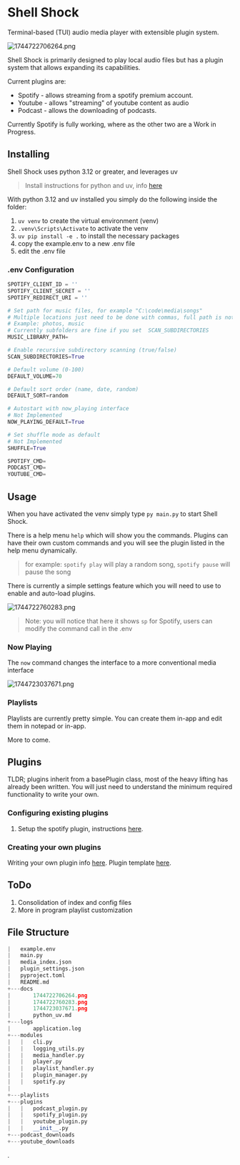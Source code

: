 # Shell Shock

Terminal-based (TUI) audio media player with extensible plugin system.

![1744722706264.png](./docs/1744722706264.png)

Shell Shock is primarily designed to play local audio files but has a plugin system that allows expanding its capabilities.

Current plugins are:

- Spotify - allows streaming from a spotify premium account.
- Youtube - allows "streaming" of youtube content as audio
- Podcast - allows the downloading of podcasts.

Currently Spotify is fully working, where as the other two are a Work in Progress.

## Installing

Shell Shock uses python 3.12 or greater, and leverages uv

> Install instructions for python and uv, info [here](./docs/python_uv.md)

With python 3.12 and uv installed you simply do the following inside the folder:

1) `uv venv` to create the virtual environment (venv)
2) `.venv\Scripts\Activate` to activate the venv
3) `uv pip install -e .` to install the necessary packages
4) copy the example.env to a new .env file
5) edit the .env file

### .env Configuration

```python
SPOTIFY_CLIENT_ID = ''
SPOTIFY_CLIENT_SECRET = ''
SPOTIFY_REDIRECT_URI = ''

# Set path for music files, for example "C:\code\media\songs"
# Multiple locations just need to be done with commas, full path is not necessary
# Example: photos, music
# Currently subfolders are fine if you set  SCAN_SUBDIRECTORIES
MUSIC_LIBRARY_PATH=

# Enable recursive subdirectory scanning (true/false)
SCAN_SUBDIRECTORIES=True

# Default volume (0-100)
DEFAULT_VOLUME=70

# Default sort order (name, date, random)
DEFAULT_SORT=random

# Autostart with now_playing interface
# Not Implemented
NOW_PLAYING_DEFAULT=True

# Set shuffle mode as default
# Not Implemented
SHUFFLE=True

SPOTIFY_CMD=
PODCAST_CMD=
YOUTUBE_CMD=
```

## Usage

When you have activated the venv simply type `py main.py` to start Shell Shock.

There is a help menu `help` which will show you the commands. Plugins can have their own custom commands and you will see the plugin listed in the help menu dynamically.

> for example: `spotify play` will play a random song, `spotify pause` will pause the song

There is currently a simple settings feature which you will need to use to enable and auto-load plugins.

![1744722760283.png](./docs/1744722760283.png)

> Note: you will notice that here it shows `sp` for Spotify, users can modify the command call in the .env

### Now Playing

The `now` command changes the interface to a more conventional media interface

![1744723037671.png](./docs/1744723037671.png)

### Playlists

Playlists are currently pretty simple. You can create them in-app and edit them in notepad or in-app.

More to come.

## Plugins

TLDR; plugins inherit from a basePlugin class, most of the heavy lifting has already been written. You will just need to understand the minimum required functionality to write your own.

### Configuring existing plugins

1) Setup the spotify plugin, instructions [here](./docs/spotify_app.md).

### Creating your own plugins

Writing your own plugin info [here](./docs/plugins.md).
Plugin template [here](./docs/template_plugin.py).

## ToDo

1) Consolidation of index and config files
2) More in program playlist customization

## File Structure

```python
|   example.env
|   main.py
|   media_index.json
|   plugin_settings.json
|   pyproject.toml
|   README.md  
+---docs
|       1744722706264.png
|       1744722760283.png
|       1744723037671.png
|       python_uv.md 
+---logs
|       application.log  
+---modules
|   |   cli.py
|   |   logging_utils.py
|   |   media_handler.py
|   |   player.py
|   |   playlist_handler.py
|   |   plugin_manager.py
|   |   spotify.py
|   
+---playlists
+---plugins
|   |   podcast_plugin.py
|   |   spotify_plugin.py
|   |   youtube_plugin.py
|   |   __init__.py
+---podcast_downloads
+---youtube_downloads

```

.
